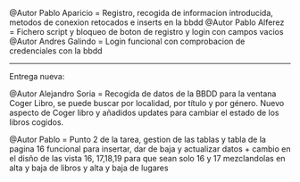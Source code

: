 @Autor Pablo Aparicio = Registro, recogida de informacion introducida, metodos de conexion retocados e inserts en la bbdd
@Autor Pablo Alferez = Fichero script y bloqueo de boton de registro y login con campos vacios
@Autor Andres Galindo = Login funcional con comprobacion de credenciales con la bbdd


***
Entrega nueva: 

@Autor Alejandro Soria = Recogida de datos de la BBDD para la ventana Coger Libro, se puede buscar por localidad, por título y por género. Nuevo aspecto de Coger libro y añadidos updates para cambiar el estado de los libros cogidos.

@Autor Pablo = Punto 2 de la tarea, gestion de las tablas y tabla de la pagina 16 funcional para insertar, dar de baja y actualizar datos + cambio en el disño de las vista 16, 17,18,19 para que sean solo 16 y 17 mezclandolas en alta y baja de libros y alta y baja de lugares
